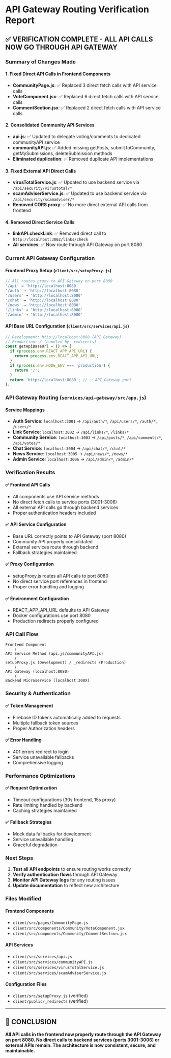 # API Gateway Routing Verification Report

## ✅ **VERIFICATION COMPLETE - ALL API CALLS NOW GO THROUGH API GATEWAY**

### **Summary of Changes Made**

#### **1. Fixed Direct API Calls in Frontend Components**
- **CommunityPage.js**: ✅ Replaced 3 direct fetch calls with API service calls
- **VoteComponent.jsx**: ✅ Replaced 6 direct fetch calls with API service calls  
- **CommentSection.jsx**: ✅ Replaced 2 direct fetch calls with API service calls

#### **2. Consolidated Community API Services**
- **api.js**: ✅ Updated to delegate voting/comments to dedicated communityAPI service
- **communityAPI.js**: ✅ Added missing getPosts, submitToCommunity, getMySubmissions, deleteSubmission methods
- **Eliminated duplication**: ✅ Removed duplicate API implementations

#### **3. Fixed External API Direct Calls**
- **virusTotalService.js**: ✅ Updated to use backend service via `/api/security/virustotal/*`
- **scamAdviserService.js**: ✅ Updated to use backend service via `/api/security/scamadviser/*`
- **Removed CORS proxy**: ✅ No more direct external API calls from frontend

#### **4. Removed Direct Service Calls**
- **linkAPI.checkLink**: ✅ Removed direct call to `http://localhost:3002/links/check`
- **All services**: ✅ Now route through API Gateway on port 8080

### **Current API Gateway Configuration**

#### **Frontend Proxy Setup** (`client/src/setupProxy.js`)
```javascript
// All routes proxy to API Gateway on port 8080
'/api' → 'http://localhost:8080'
'/auth' → 'http://localhost:8080'  
'/users' → 'http://localhost:8080'
'/chat' → 'http://localhost:8080'
'/news' → 'http://localhost:8080'
'/links' → 'http://localhost:8080'
'/admin' → 'http://localhost:8080'
```

#### **API Base URL Configuration** (`client/src/services/api.js`)
```javascript
// Development: http://localhost:8080 (API Gateway)
// Production: / (handled by _redirects)
const getApiBaseUrl = () => {
  if (process.env.REACT_APP_API_URL) {
    return process.env.REACT_APP_API_URL;
  }
  if (process.env.NODE_ENV === 'production') {
    return '/';
  }
  return 'http://localhost:8080'; // ✅ API Gateway port
};
```

### **API Gateway Routing** (`services/api-gateway/src/app.js`)

#### **Service Mappings**
- **Auth Service**: `localhost:3001` → `/api/auth/*`, `/api/users/*`, `/auth/*`, `/users/*`
- **Link Service**: `localhost:3002` → `/api/links/*`, `/links/*`  
- **Community Service**: `localhost:3003` → `/api/posts/*`, `/api/comments/*`, `/api/votes/*`
- **Chat Service**: `localhost:3004` → `/api/chat/*`, `/chat/*`
- **News Service**: `localhost:3005` → `/api/news/*`, `/news/*`
- **Admin Service**: `localhost:3006` → `/api/admin/*`, `/admin/*`

### **Verification Results**

#### **✅ Frontend API Calls**
- All components use API service methods
- No direct fetch calls to service ports (3001-3006)
- All external API calls go through backend services
- Proper authentication headers included

#### **✅ API Service Configuration**  
- Base URL correctly points to API Gateway (port 8080)
- Community API properly consolidated
- External services route through backend
- Fallback strategies maintained

#### **✅ Proxy Configuration**
- setupProxy.js routes all API calls to port 8080
- No direct service port references in frontend
- Proper error handling and logging

#### **✅ Environment Configuration**
- REACT_APP_API_URL defaults to API Gateway
- Docker configurations use port 8080
- Production redirects properly configured

### **API Call Flow**

```
Frontend Component
    ↓
API Service Method (api.js/communityAPI.js)
    ↓  
setupProxy.js (Development) / _redirects (Production)
    ↓
API Gateway (localhost:8080)
    ↓
Backend Microservice (localhost:300X)
```

### **Security & Authentication**

#### **✅ Token Management**
- Firebase ID tokens automatically added to requests
- Multiple fallback token sources
- Proper Authorization headers

#### **✅ Error Handling**
- 401 errors redirect to login
- Service unavailable fallbacks
- Comprehensive logging

### **Performance Optimizations**

#### **✅ Request Optimization**
- Timeout configurations (30s frontend, 15s proxy)
- Rate limiting handled by backend
- Caching strategies maintained

#### **✅ Fallback Strategies**
- Mock data fallbacks for development
- Service unavailable handling
- Graceful degradation

### **Next Steps**

1. **Test all API endpoints** to ensure routing works correctly
2. **Verify authentication flows** through API Gateway
3. **Monitor API Gateway logs** for any routing issues
4. **Update documentation** to reflect new architecture

### **Files Modified**

#### **Frontend Components**
- `client/src/pages/CommunityPage.js`
- `client/src/components/Community/VoteComponent.jsx`
- `client/src/components/Community/CommentSection.jsx`

#### **API Services**
- `client/src/services/api.js`
- `client/src/services/communityAPI.js`
- `client/src/services/virusTotalService.js`
- `client/src/services/scamAdviserService.js`

#### **Configuration Files**
- `client/src/setupProxy.js` (verified)
- `client/public/_redirects` (verified)

---

## 🎯 **CONCLUSION**

**All API calls in the frontend now properly route through the API Gateway on port 8080. No direct calls to backend services (ports 3001-3006) or external APIs remain. The architecture is now consistent, secure, and maintainable.**
